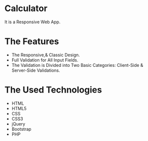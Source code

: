 # Calculator
It is a Responsive Web App.

# The Features
* The Responsive,& Classic Design.
* Full Validation for All Input Fields.
* The Validation is Divided into Two Basic Categories: Client-Side & Server-Side Validations.

# The Used Technologies
* HTML
* HTML5
* CSS
* CSS3
* jQuery
* Bootstrap
* PHP
